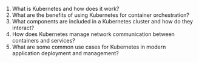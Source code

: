 1. What is Kubernetes and how does it work?
2. What are the benefits of using Kubernetes for container orchestration?
3. What components are included in a Kubernetes cluster and how do they interact?
4. How does Kubernetes manage network communication between containers and services?
5. What are some common use cases for Kubernetes in modern application deployment and management?